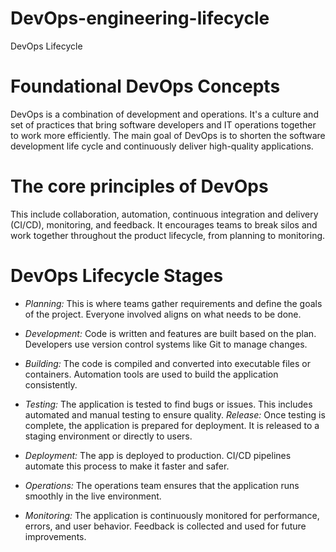 # DevOps-engineering-lifecycle

DevOps Lifecycle

# Foundational DevOps Concepts

DevOps is a combination of development and operations. It's a culture and set of practices that bring software developers and IT operations together to work more efficiently. The main goal of DevOps is to shorten the software development life cycle and continuously deliver high-quality applications.

# The core principles of DevOps 
This include collaboration, automation, continuous integration and delivery (CI/CD), monitoring, and feedback. It encourages teams to break silos and work together throughout the product lifecycle, from planning to monitoring.

# DevOps Lifecycle Stages

- *Planning:* This is where teams gather requirements and define the goals of the project. Everyone involved aligns on what needs to be done.
  
- *Development:* Code is written and features are built based on the plan. Developers use version control systems like Git to manage changes.
  
- *Building:* The code is compiled and converted into executable files or containers. Automation tools are used to build the application consistently.
  
- *Testing:* The application is tested to find bugs or issues. This includes automated and manual testing to ensure quality.
*Release:* Once testing is complete, the application is prepared for deployment. It is released to a staging environment or directly to users.
  
- *Deployment:* The app is deployed to production. CI/CD pipelines automate this process to make it faster and safer.
  
- *Operations:* The operations team ensures that the application runs smoothly in the live environment.
  
- *Monitoring:* The application is continuously monitored for performance, errors, and user behavior. Feedback is collected and used for future improvements.


